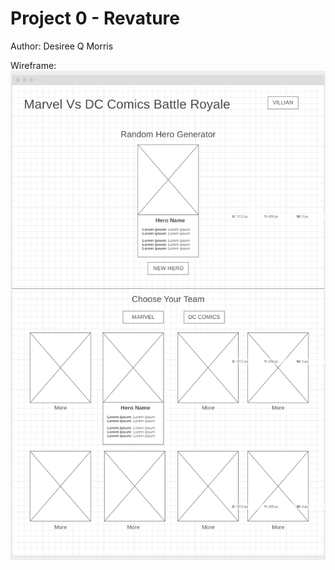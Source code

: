 # Project 0 - Revature
Author: Desiree Q Morris

Wireframe:
![Wire Frame](images/Project0Wireframe.png)
